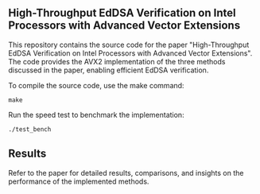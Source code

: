 ## High-Throughput EdDSA Verification on Intel Processors with Advanced Vector Extensions

This repository contains the source code for the paper "High-Throughput EdDSA Verification on Intel Processors with Advanced Vector Extensions". The code provides the AVX2 implementation of the three methods discussed in the paper, enabling efficient EdDSA verification.

To compile the source code, use the make command:

```
make
```

Run the speed test to benchmark the implementation:

```
./test_bench
```

## Results

Refer to the paper for detailed results, comparisons, and insights on the performance of the implemented methods.
